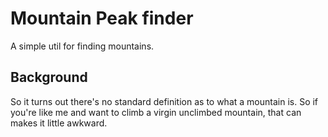 # Mountain Peak finder

A simple util for finding mountains.

## Background

So it turns out there's no standard definition as to what a mountain is. So if you're like me and want to climb a virgin unclimbed mountain, that can makes it little awkward. 
